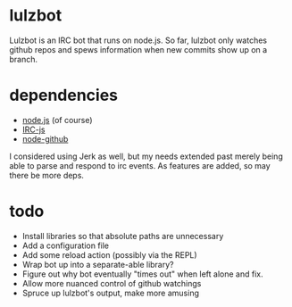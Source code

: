 # lulzbot
Lulzbot is an IRC bot that runs on node.js. So far, lulzbot only watches github repos and spews information when new commits show up on a branch.

# dependencies

* [node.js](http://nodejs.org) (of course)
* [IRC-js](http://www.github.com/gf3/IRC-js)
* [node-github](http://www.github.com/ajaxorg/node-github)

I considered using Jerk as well, but my needs extended past merely being able to parse and respond to irc events. As features are added, so may there be more deps.

# todo

* Install libraries so that absolute paths are unnecessary
* Add a configuration file
* Add some reload action (possibly via the REPL)
* Wrap bot up into a separate-able library?
* Figure out why bot eventually "times out" when left alone and fix.
* Allow more nuanced control of github watchings
* Spruce up lulzbot's output, make more amusing
